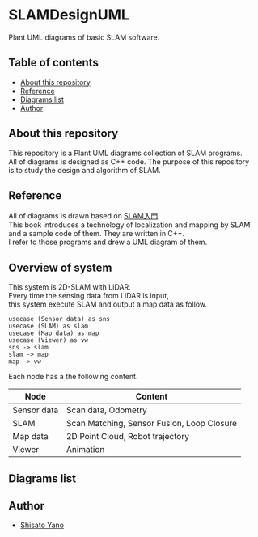 # SLAMDesignUML
Plant UML diagrams of basic SLAM software.  

## Table of contents

* [About this repository](#about-this-repository)
* [Reference](#reference)
* [Diagrams list](#diagrams-list)
* [Author](#author)

## About this repository

This repository is a Plant UML diagrams collection of SLAM programs.  
All of diagrams is designed as C++ code. The purpose of this repository  
is to study the design and algorithm of SLAM.  

## Reference

All of diagrams is drawn based on [SLAM入門](https://www.amazon.co.jp/SLAM%E5%85%A5%E9%96%80-%E3%83%AD%E3%83%9C%E3%83%83%E3%83%88%E3%81%AE%E8%87%AA%E5%B7%B1%E4%BD%8D%E7%BD%AE%E6%8E%A8%E5%AE%9A%E3%81%A8%E5%9C%B0%E5%9B%B3%E6%A7%8B%E7%AF%89%E3%81%AE%E6%8A%80%E8%A1%93-%E5%8F%8B%E7%B4%8D-%E6%AD%A3%E8%A3%95/dp/4274221660/ref=sr_1_1?__mk_ja_JP=%E3%82%AB%E3%82%BF%E3%82%AB%E3%83%8A&crid=18ZYA7OX3FQIR&dchild=1&keywords=slam%E5%85%A5%E9%96%80&qid=1588648035&sprefix=slam%2Caps%2C1355&sr=8-1).  
This book introduces a technology of localization and mapping by SLAM  
and a sample code of them. They are written in C++.    
I refer to those programs and drew a UML diagram of them.  

## Overview of system

This system is 2D-SLAM with LiDAR.  
Every time the sensing data from LiDAR is input,  
this system execute SLAM and output a map data as follow.  

```puml
usecase (Sensor data) as sns
usecase (SLAM) as slam
usecase (Map data) as map
usecase (Viewer) as vw
sns -> slam
slam -> map
map -> vw
```

Each node has a the following content.  

|Node|Content|
|---|---|
|Sensor data|Scan data, Odometry|
|SLAM|Scan Matching, Sensor Fusion, Loop Closure|
|Map data|2D Point Cloud, Robot trajectory|
|Viewer|Animation|

## Diagrams list 

## Author

* [Shisato Yano](https://github.com/ShisatoYano)